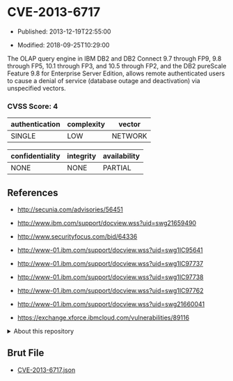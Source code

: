 # CVE-2013-6717

- Published: 2013-12-19T22:55:00

- Modified: 2018-09-25T10:29:00

The OLAP query engine in IBM DB2 and DB2 Connect 9.7 through FP9, 9.8 through FP5, 10.1 through FP3, and 10.5 through FP2, and the DB2 pureScale Feature 9.8 for Enterprise Server Edition, allows remote authenticated users to cause a denial of service (database outage and deactivation) via unspecified vectors.

### CVSS Score: **4**

| authentication | complexity | vector |
| --- | --- | --- |
| SINGLE | LOW | NETWORK |

| confidentiality | integrity | availability |
| --- | --- | --- |
| NONE | NONE | PARTIAL |

## References

* http://secunia.com/advisories/56451

* http://www.ibm.com/support/docview.wss?uid=swg21659490

* http://www.securityfocus.com/bid/64336

* http://www-01.ibm.com/support/docview.wss?uid=swg1IC95641

* http://www-01.ibm.com/support/docview.wss?uid=swg1IC97737

* http://www-01.ibm.com/support/docview.wss?uid=swg1IC97738

* http://www-01.ibm.com/support/docview.wss?uid=swg1IC97762

* http://www-01.ibm.com/support/docview.wss?uid=swg21660041

* https://exchange.xforce.ibmcloud.com/vulnerabilities/89116

<details>
<summary>About this repository</summary> 

  This repository is part of the project [Live Hack CVE](https://github.com/Live-Hack-CVE). Main website can be found [www.live-hack.org](https://www.live-hack.org) 
  
  Made by [Sn0wAlice](https://github.com/Sn0wAlice) for the people that care about security and need to have a feed of the latest CVEs. Hope you enjoy it, don't forget to star the repo and follow me on [Twitter](https://twitter.com/Sn0wAlice) and [Github](https://github.com/Sn0wAlice). And that is my [personnal website](https://www.alice-snow.me/)

  - [Home Page](https://github.com/Live-Hack-CVE)
  - [Framework](https://github.com/Live-Hack-CVE/cve-framework)
  - [CVE database](https://github.com/Live-Hack-CVE/full_database)
  - [Changelog](https://github.com/Live-Hack-CVE/Changelog)
</details>

## Brut File

* [CVE-2013-6717.json](https://raw.githubusercontent.com/Live-Hack-CVE/full_database/main/cves/2013/CVE-2013-6717.json)

